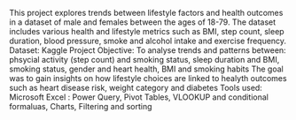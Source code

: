 This project explores trends between lifestyle factors and health outcomes in a dataset of male and females between the ages of 18-79. The dataset includes various health and lifestyle metrics such as BMI, step count, sleep duration, blood pressure, smoke and alcohol intake and exercise frequency.
Dataset: Kaggle 
Project Objective: To analyse trends and patterns between: phsycial activity (step count) and smoking status, sleep duration and BMI, smoking status, gender and heart health, BMI and smoking habits
The goal was to gain insights on how lifestyle choices are linked to healyth outcomes such as heart disease risk, weight category and diabetes
Tools used: Microsoft Excel : Power Query, Pivot Tables, VLOOKUP and conditional formaluas, Charts, Filtering and sorting
